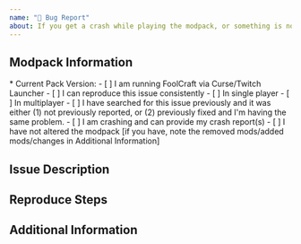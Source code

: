 ```yaml
---
name: "🐛 Bug Report"
about: If you get a crash while playing the modpack, or something is not working like it should.
---
```

<!-- Thank you for filing a bug report. Please be make sure to fill out the required information specified in the template. -->
<!-- Do not delete the template, failure to fill in the template will result in the issue being marked "invalid" -->
<!-- Also be sure to include a appropriate title for your issue!
<!-->
<!-- MODPACK INFORMATION - Please check the fitting checkboxes.
<!-- To tick the checkboxes replace the "[ ]" with "[x]". -->
<!-- PLEASE FILL IN THE CURRENT PACK VERSION -->
## Modpack Information
<!-->
* Current Pack Version: 
- [ ] I am running FoolCraft via Curse/Twitch Launcher
- [ ] I can reproduce this issue consistently
     - [ ] In single player
     - [ ] In multiplayer
- [ ] I have searched for this issue previously and it was either (1) not previously reported, or (2) previously fixed and I'm having the same problem.
- [ ] I am crashing and can provide my crash report(s)
- [ ] I have not altered the modpack [if you have, note the removed mods/added mods/changes in Additional Information]
<!-->
<!-- If your issue matches AT LEAST 4 of the criteria above or 1 of the below, continue. -->

<!-- ISSUE DESCRIPTION - Please describe the issue in detail. -->
## Issue Description


<!-- REPRODUCE STEPS - Please describe how I can reproduce this issue below ## Reproduce Steps. -->
## Reproduce Steps

<!-- ADDITIONAL INFORMATION - Please post any crash reports, screenshots, etc. here. (use Pastebin or Imgur accordingly) -->
<!-- Please put crash reports onto pastebin, -->
<!-- You can do so by going to Pastebin.com and copying and pasting the crashlog onto there and then clicking "Create New Paste" -->
<!-- And then copying the link it puts you on to the Additional Information section-->
<!-->
<!-- For screenshots please use Imgur, -->
<!-- You can do so by going to Imgur.com and dragging the images onto there. -->
<!-- When they're done uploading you can copy the link to the image / album to the Additional Information section-->
## Additional Information


